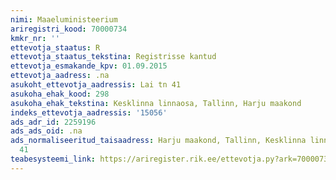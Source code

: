 ```yaml
---
nimi: Maaeluministeerium
ariregistri_kood: 70000734
kmkr_nr: ''
ettevotja_staatus: R
ettevotja_staatus_tekstina: Registrisse kantud
ettevotja_esmakande_kpv: 01.09.2015
ettevotja_aadress: .na
asukoht_ettevotja_aadressis: Lai tn 41
asukoha_ehak_kood: 298
asukoha_ehak_tekstina: Kesklinna linnaosa, Tallinn, Harju maakond
indeks_ettevotja_aadressis: '15056'
ads_adr_id: 2259196
ads_ads_oid: .na
ads_normaliseeritud_taisaadress: Harju maakond, Tallinn, Kesklinna linnaosa, Lai tn
  41
teabesysteemi_link: https://ariregister.rik.ee/ettevotja.py?ark=70000734&ref=rekvisiidid
---
```

